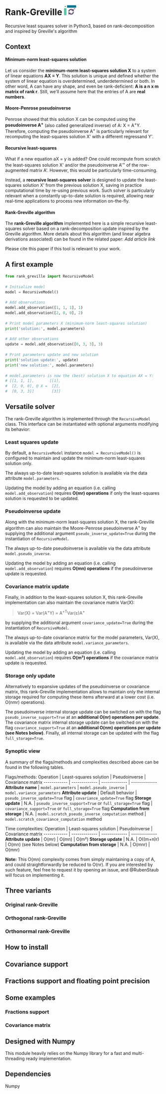 # Rank-Greville <img src="logo.svg" alt="rank-greville logo" height="32">
Recursive least squares solver in Python3, based on rank-decomposition and inspired by Greville's algorithm

## Context
#### Minimum-norm least-squares solution
Let us consider the **minimum-norm least-squares solution X** to a system of linear equations **AX = Y**. This solution is unique and defined whether the system of linear equation is overdetermined, underdetermined or both. In other word, A can have any shape, and even be rank-deficient: **A is a n x m matrix of rank r**. Still, we'll assume here that the entries of A are **real numbers**.

#### Moore-Penrose pseudoinverse
Penrose showed that this solution X can be computed using the **pseudoinverse A<sup>+</sup>** (also called generalized inverse) of A: X = A<sup>+</sup>Y. Therefore, computing the pseudoinverse A<sup>+</sup> is particularly relevant for recomputing the least-squares solution X' with a different regressand Y'.

#### Recursive least-squares
What if a new equation aX = y is added? One could recompute from scratch the least-squares solution X' and/or the pseudoinverse A'<sup>+</sup> of the row-augmented matrix A'. However, this would be particularly time-consuming.

Instead, a **recursive least-squares solver** is designed to update the least-squares solution X' from the previous solution X, saving in practice computational time by re-using previous work. Such solver is particularly relevant when a constantly up-to-date solution is required, allowing near real-time applications to process new information on-the-fly.

#### Rank-Greville algorithm
The **rank-Greville algorithm** implemented here is a simple recursive least-squares solver based on a rank-decomposition update inspired by the Greville algorithm. More details about this algorithm (and linear algebra derivations associated) can be found in the related paper: _Add article link_

Please cite this paper if this tool is relevant to your work.

## A first example
```python
from rank_greville import RecursiveModel

# Initialize model
model = RecursiveModel()

# Add observations
model.add_observation([1, 1, 1], 1)
model.add_observation([2, 0, 0], 2)

# Print model parameters X (minimum-norm least-squares solution)
print('solution:', model.parameters)

# Add other observations
update = model.add_observation([0, 3, 3], 3)

# Print parameters update and new solution
print('solution update:', update)
print('new solution:', model.parameters)

# model.parameters is now the (best) solution X to equation AX = Y:
# [[1, 1, 1],       [[1],
#  [2, 0, 0], @ X =  [2],
#  [0, 3, 3]]        [3]]
```

## Versatile solver
The rank-Greville algorithm is implemented through the `RecursiveModel` class. This interface can be instantiated with optional arguments modifying its behavior:

### Least squares update
By default, a `RecursiveModel` instance `model = RecursiveModel()` is configured to maintain and update the minimum-norm least-squares solution only.

The always up-to-date least-squares solution is available via the data attribute `model.parameters`. 

Updating the model by adding an equation (i.e. calling `model.add_observation`) requires **O(mr) operations** if only the least-squares solution is requested to be updated.

### Pseudoinverse update
Along with the minimum-norm least-squares solution X, the rank-Greville algorithm can also maintain the Moore-Penrose pseudoinverse A<sup>+</sup> by supplying the additional argument `pseudo_inverse_update=True` during the instantiation of `RecursiveModel`.

The always up-to-date pseudoinverse is available via the data attribute `model.pseudo_inverse`.

Updating the model by adding an equation (i.e. calling `model.add_observation`) requires **O(mn) operations** if the pseudoinverse update is requested.

### Covariance matrix update
Finally, in addition to the least-squares solution X, this rank-Greville implementation can also maintain the covariance matrix Var(X):

> Var(X) = Var(A<sup>+</sup>Y) = A<sup>+</sup><sup>T</sup>Var(ε)A<sup>+</sup>

by supplying the additional argument `covariance_update=True` during the instantiation of `RecursiveModel`.

The always up-to-date covariance matrix for the model parameters, Var(X), is available via the data attribute `model.variance_parameters`.

Updating the model by adding an equation (i.e. calling `model.add_observation`) requires **O(m²) operations** if the covariance matrix update is requested.

### Storage only update
Alternatively to expansive updates of the pseudoinverse or covariance matrix, this rank-Greville implementation allows to maintain only the internal storage required for computing these items afterward at a lower cost (i.e. O(nmr) operations).

The pseudoinverse internal storage update can be switched on with the flag `pseudo_inverse_support=True` at an **additional O(nr) operations per update**. The covariance matrix internal storage update can be switched on with the flag `covariance_support=True` at an **additional O(nm) operations per update (see Notes below)**. Finally, all internal storage can be updated with the flag `full_storage=True`.

### Synoptic view
A summary of the flags/methods and complexities described above can be found in the following tables.

Flags/methods:
Operation | Least-squares solution | Pseudoinverse | Covariance matrix
------------ | ------------- | ------------- | -------------
**Attribute name** | `model.parameters` | `model.pseudo_inverse` | `model.variance_parameters`
**Attribute update** | Default behavior | `pseudo_inverse_update=True` flag | `covariance_update=True` flag
**Storage update** | N.A. | `pseudo_inverse_support=True` or `full_storage=True` flag | `covariance_support=True` or `full_storage=True` flag
**Computation from storage** | N.A. | `model.scratch_pseudo_inverse_computation` method | `model.scratch_covariance_computation` method

Time complexities:
Operation | Least-squares solution | Pseudoinverse | Covariance matrix
------------ | ------------- | ------------- | -------------
**Attribute update** | O(mr) | O(mn) | O(m²)
**Storage update** | N.A. | O((m+n)r) | O(mn) (see Notes below)
**Computation from storage** | N.A. | O(mnr) | O(mnr)

**Note:** This O(mn) complexity comes from simply maintaining a copy of A, and could straightforwardly be reduced to O(nr). If you are interested by such feature, feel free to request it by opening an issue, and @RubenStaub will focus on implementing it.

## Three variants
### Original rank-Greville

### Orthogonal rank-Greville

### Orthonormal rank-Greville

## How to install

## Covariance support

## Fractions support and floating point precision

## Some examples
### Fractions support

### Covariance matrix

## Designed with Numpy
This module heavily relies on the Numpy library for a fast and multi-threading ready implementation.

## Dependencies
Numpy
